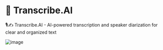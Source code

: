 # 📄 Transcribe.AI 
 🎙️✍️ Transcribe.AI -  AI-powered transcription and speaker diarization for clear and organized text

 ![image](https://github.com/user-attachments/assets/700b9607-4adf-4991-9ea2-871867935a98)
